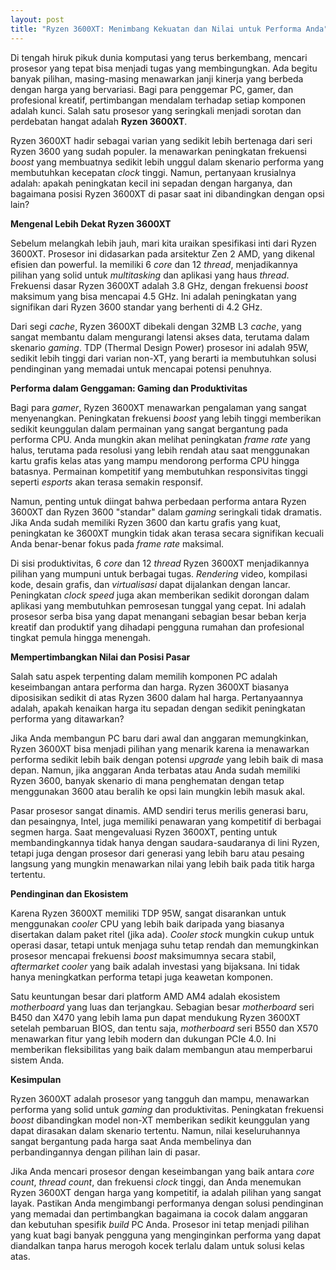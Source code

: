 ```yaml
---
layout: post
title: "Ryzen 3600XT: Menimbang Kekuatan dan Nilai untuk Performa Anda"
---
```


Di tengah hiruk pikuk dunia komputasi yang terus berkembang, mencari prosesor yang tepat bisa menjadi tugas yang membingungkan. Ada begitu banyak pilihan, masing-masing menawarkan janji kinerja yang berbeda dengan harga yang bervariasi. Bagi para penggemar PC, gamer, dan profesional kreatif, pertimbangan mendalam terhadap setiap komponen adalah kunci. Salah satu prosesor yang seringkali menjadi sorotan dan perdebatan hangat adalah **Ryzen 3600XT**.

Ryzen 3600XT hadir sebagai varian yang sedikit lebih bertenaga dari seri Ryzen 3600 yang sudah populer. Ia menawarkan peningkatan frekuensi *boost* yang membuatnya sedikit lebih unggul dalam skenario performa yang membutuhkan kecepatan *clock* tinggi. Namun, pertanyaan krusialnya adalah: apakah peningkatan kecil ini sepadan dengan harganya, dan bagaimana posisi Ryzen 3600XT di pasar saat ini dibandingkan dengan opsi lain?

**Mengenal Lebih Dekat Ryzen 3600XT**

Sebelum melangkah lebih jauh, mari kita uraikan spesifikasi inti dari Ryzen 3600XT. Prosesor ini didasarkan pada arsitektur Zen 2 AMD, yang dikenal efisien dan powerful. Ia memiliki 6 *core* dan 12 *thread*, menjadikannya pilihan yang solid untuk *multitasking* dan aplikasi yang haus *thread*. Frekuensi dasar Ryzen 3600XT adalah 3.8 GHz, dengan frekuensi *boost* maksimum yang bisa mencapai 4.5 GHz. Ini adalah peningkatan yang signifikan dari Ryzen 3600 standar yang berhenti di 4.2 GHz.

Dari segi *cache*, Ryzen 3600XT dibekali dengan 32MB L3 *cache*, yang sangat membantu dalam mengurangi latensi akses data, terutama dalam skenario *gaming*. TDP (Thermal Design Power) prosesor ini adalah 95W, sedikit lebih tinggi dari varian non-XT, yang berarti ia membutuhkan solusi pendinginan yang memadai untuk mencapai potensi penuhnya.

**Performa dalam Genggaman: Gaming dan Produktivitas**

Bagi para *gamer*, Ryzen 3600XT menawarkan pengalaman yang sangat menyenangkan. Peningkatan frekuensi *boost* yang lebih tinggi memberikan sedikit keunggulan dalam permainan yang sangat bergantung pada performa CPU. Anda mungkin akan melihat peningkatan *frame rate* yang halus, terutama pada resolusi yang lebih rendah atau saat menggunakan kartu grafis kelas atas yang mampu mendorong performa CPU hingga batasnya. Permainan kompetitif yang membutuhkan responsivitas tinggi seperti *esports* akan terasa semakin responsif.

Namun, penting untuk diingat bahwa perbedaan performa antara Ryzen 3600XT dan Ryzen 3600 "standar" dalam *gaming* seringkali tidak dramatis. Jika Anda sudah memiliki Ryzen 3600 dan kartu grafis yang kuat, peningkatan ke 3600XT mungkin tidak akan terasa secara signifikan kecuali Anda benar-benar fokus pada *frame rate* maksimal.

Di sisi produktivitas, 6 *core* dan 12 *thread* Ryzen 3600XT menjadikannya pilihan yang mumpuni untuk berbagai tugas. *Rendering* video, kompilasi kode, desain grafis, dan *virtualisasi* dapat dijalankan dengan lancar. Peningkatan *clock speed* juga akan memberikan sedikit dorongan dalam aplikasi yang membutuhkan pemrosesan tunggal yang cepat. Ini adalah prosesor serba bisa yang dapat menangani sebagian besar beban kerja kreatif dan produktif yang dihadapi pengguna rumahan dan profesional tingkat pemula hingga menengah.

**Mempertimbangkan Nilai dan Posisi Pasar**

Salah satu aspek terpenting dalam memilih komponen PC adalah keseimbangan antara performa dan harga. Ryzen 3600XT biasanya diposisikan sedikit di atas Ryzen 3600 dalam hal harga. Pertanyaannya adalah, apakah kenaikan harga itu sepadan dengan sedikit peningkatan performa yang ditawarkan?

Jika Anda membangun PC baru dari awal dan anggaran memungkinkan, Ryzen 3600XT bisa menjadi pilihan yang menarik karena ia menawarkan performa sedikit lebih baik dengan potensi *upgrade* yang lebih baik di masa depan. Namun, jika anggaran Anda terbatas atau Anda sudah memiliki Ryzen 3600, banyak skenario di mana penghematan dengan tetap menggunakan 3600 atau beralih ke opsi lain mungkin lebih masuk akal.

Pasar prosesor sangat dinamis. AMD sendiri terus merilis generasi baru, dan pesaingnya, Intel, juga memiliki penawaran yang kompetitif di berbagai segmen harga. Saat mengevaluasi Ryzen 3600XT, penting untuk membandingkannya tidak hanya dengan saudara-saudaranya di lini Ryzen, tetapi juga dengan prosesor dari generasi yang lebih baru atau pesaing langsung yang mungkin menawarkan nilai yang lebih baik pada titik harga tertentu.

**Pendinginan dan Ekosistem**

Karena Ryzen 3600XT memiliki TDP 95W, sangat disarankan untuk menggunakan *cooler* CPU yang lebih baik daripada yang biasanya disertakan dalam paket ritel (jika ada). *Cooler stock* mungkin cukup untuk operasi dasar, tetapi untuk menjaga suhu tetap rendah dan memungkinkan prosesor mencapai frekuensi *boost* maksimumnya secara stabil, *aftermarket cooler* yang baik adalah investasi yang bijaksana. Ini tidak hanya meningkatkan performa tetapi juga keawetan komponen.

Satu keuntungan besar dari platform AMD AM4 adalah ekosistem *motherboard* yang luas dan terjangkau. Sebagian besar *motherboard* seri B450 dan X470 yang lebih lama pun dapat mendukung Ryzen 3600XT setelah pembaruan BIOS, dan tentu saja, *motherboard* seri B550 dan X570 menawarkan fitur yang lebih modern dan dukungan PCIe 4.0. Ini memberikan fleksibilitas yang baik dalam membangun atau memperbarui sistem Anda.

**Kesimpulan**

Ryzen 3600XT adalah prosesor yang tangguh dan mampu, menawarkan performa yang solid untuk *gaming* dan produktivitas. Peningkatan frekuensi *boost* dibandingkan model non-XT memberikan sedikit keunggulan yang dapat dirasakan dalam skenario tertentu. Namun, nilai keseluruhannya sangat bergantung pada harga saat Anda membelinya dan perbandingannya dengan pilihan lain di pasar.

Jika Anda mencari prosesor dengan keseimbangan yang baik antara *core count*, *thread count*, dan frekuensi *clock* tinggi, dan Anda menemukan Ryzen 3600XT dengan harga yang kompetitif, ia adalah pilihan yang sangat layak. Pastikan Anda mengimbangi performanya dengan solusi pendinginan yang memadai dan pertimbangkan bagaimana ia cocok dalam anggaran dan kebutuhan spesifik *build* PC Anda. Prosesor ini tetap menjadi pilihan yang kuat bagi banyak pengguna yang menginginkan performa yang dapat diandalkan tanpa harus merogoh kocek terlalu dalam untuk solusi kelas atas.
